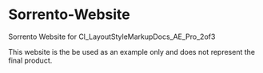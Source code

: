 # Sorrento-Website
Sorrento Website for Cl_LayoutStyleMarkupDocs_AE_Pro_2of3

This website is the be used as an example only and does not represent the final product.